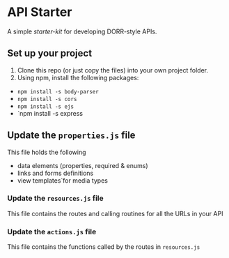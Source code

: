 # API Starter

A simple _starter-kit_ for developing DORR-style APIs.

## Set up your project
1. Clone this repo (or just copy the files) into your own project folder.
2. Using npm, install the following packages:
 *   `npm install -s body-parser`
 *   `npm install -s cors`
 *   `npm install -s ejs`
 *   `npm install -s express

## Update the `properties.js` file
This file holds the following
 * data elements (properties, required & enums)
 * links and forms definitions
 * view templates`for media types

### Update the `resources.js` file
This file contains the routes and calling routines for all the URLs in your API

### Update the `actions.js` file
This file contains the functions called by the routes in `resources.js`

